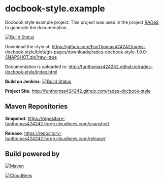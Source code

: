 docbook-style.example
=====================

Docbook style example project.
This project was used in the project [RADeS](https://github.com/FunThomas424242/RADeS) to generate the documenation.

[![Build Status](https://travis-ci.org/FunThomas424242/rades-docbook-style.svg?branch=master)](https://travis-ci.org/FunThomas424242/rades-docbook-style)

Download the style at: https://github.com/FunThomas424242/rades-docbook-style/blob/gh-pages/downloads/rades-docbook-style-1.0.0-SNAPSHOT.zip?raw=true

Documentation is uploaded to: http://funthomas424242.github.io/rades-docbook-style/index.html


**Build on Jenkins**: [![Build Status](https://funthomas424242.ci.cloudbees.com/buildStatus/icon?job=rades-docbook-style)](https://funthomas424242.ci.cloudbees.com/job/rades-docbook-style/)

**Project Site:** http://funthomas424242.github.com/rades-docbook-style

Maven Repositories
------------------

**Snapshot**: https://repository-funthomas424242.forge.cloudbees.com/snapshot/

**Release**: https://repository-funthomas424242.forge.cloudbees.com/release/

Build powered by
----------------

[![Maven](http://maven.apache.org/images/logos/maven-feather.png)](http://maven.apache.org)

[![CloudBees](http://web-static-cloudfront.s3.amazonaws.com/images/badges/BuiltOnDEV.png)](http://cloudbees.com)

